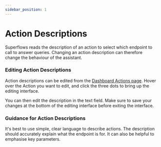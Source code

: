 ```yaml
---
sidebar_position: 1
---
```


# Action Descriptions

Superflows reads the description of an action to select which endpoint to call to answer queries. Changing an action description can therefore change the behaviour of the assistant.

### Editing Action Descriptions

Action descriptions can be edited from the [Dashboard Actions page](https://dashboard.superflows.ai/actions). Hover over the Action you want to edit, and click the three dots to bring up the editing interface. 

You can then edit the description in the text field. Make sure to save your changes at the bottom of the editing interface before exiting the interface.

### Guidance for Action Descriptions

It's best to use simple, clear language to describe actions. The description should accurately explain what the endpoint is for. It can also be helpful to emphasise key parameters.

